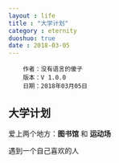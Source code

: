 ```yaml
---
layout : life
title : "大学计划"
category : eternity
duoshuo: true
date : 2018-03-05
---
```

    
        作者：没有语言的傻子
        版本：V 1.0.0
        日期：2018年03月05日

<!--more -->

## 大学计划

爱上两个地方：**图书馆** 和 **运动场**

遇到一个自己喜欢的人
